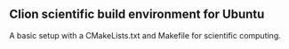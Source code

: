 ## Clion scientific build environment for Ubuntu

A basic setup with a CMakeLists.txt and Makefile for scientific computing.